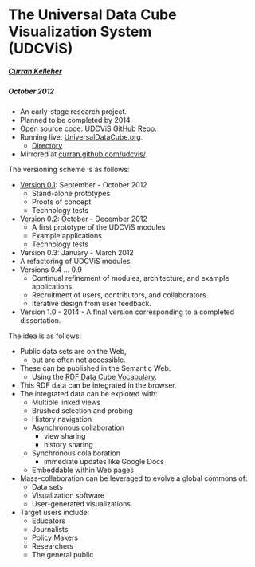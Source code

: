 # The Universal Data Cube <br>Visualization System<br>(UDCViS)
##### [Curran Kelleher](http://universalvisualization.org/?page_id=2)
##### October 2012

 * An early-stage research project.
 * Planned to be completed by 2014.
 * Open source code: [UDCViS GitHub Repo](https://github.com/curran/udcvis).
 * Running live: [UniversalDataCube.org](http://universaldatacube.org).
   * [Directory](http://universaldatacube.org/directory)
 * Mirrored at [curran.github.com/udcvis/](http://curran.github.com/udcvis/).

The versioning scheme is as follows:

 * [Version 0.1](http://curran.github.com/udcvis/0.1/): September - October 2012
   * Stand-alone prototypes
   * Proofs of concept
   * Technology tests
 * [Version 0.2](http://curran.github.com/udcvis/0.2/pages/): October - December 2012
   * A first prototype of the UDCViS modules
   * Example applications
   * Technology tests
 * Version 0.3: January - March 2012
  * A refactoring of UDCViS modules.
 * Versions 0.4 ... 0.9
   * Continual refinement of modules, architecture, and example applications.
   * Recruitment of users, contributors, and collaborators.
   * Iterative design from user feedback.
 * Version 1.0 - 2014 - A final version corresponding to a completed dissertation. 

The idea is as follows:

 * Public data sets are on the Web,
   * but are often not accessible.
 * These can be published in the Semantic Web.
   * Using the [RDF Data Cube Vocabulary](http://www.w3.org/TR/vocab-data-cube/).
 * This RDF data can be integrated in the browser.
 * The integrated data can be explored with:
   * Multiple linked views
   * Brushed selection and probing
   * History navigation
   * Asynchronous collaboration
     * view sharing
     * history sharing
   * Synchronous colalboration
     * immediate updates like Google Docs
   * Embeddable within Web pages
 * Mass-collaboration can be leveraged to evolve a global commons of:
   * Data sets
   * Visualization software
   * User-generated visualizations
 * Target users include:
   * Educators
   * Journalists
   * Policy Makers
   * Researchers
   * The general public

